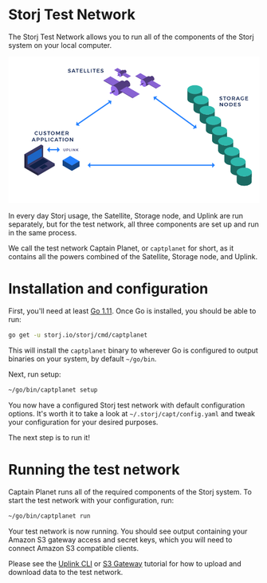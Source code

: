 # Storj Test Network

The Storj Test Network allows you to run all of the components of the Storj
system on your local computer.

![network components](assets/components.png)

In every day Storj usage, the Satellite, Storage node, and Uplink are run
separately, but for the test network, all three components are set up and run
in the same process.

We call the test network Captain Planet, or `captplanet` for short, as it
contains all the powers combined of the Satellite, Storage node, and Uplink.

# Installation and configuration

First, you'll need at least [Go 1.11](https://www.golang.org/). Once Go is
installed, you should be able to run:

```bash
go get -u storj.io/storj/cmd/captplanet
```

This will install the `captplanet` binary to wherever Go is configured to
output binaries on your system, by default `~/go/bin`.

Next, run setup:

```bash
~/go/bin/captplanet setup
```

You now have a configured Storj test network with default configuration options.
It's worth it to take a look at `~/.storj/capt/config.yaml` and tweak your
configuration for your desired purposes.

The next step is to run it!

# Running the test network

Captain Planet runs all of the required components of the Storj system. To
start the test network with your configuration, run:

```bash
~/go/bin/captplanet run
```

Your test network is now running. You should see output containing your
Amazon S3 gateway access and secret keys, which you will need to connect
Amazon S3 compatible clients.

Please see the [Uplink CLI](uplink-cli.md) or [S3 Gateway](s3-gateway.md)
tutorial for how to upload and download data to the test network.
